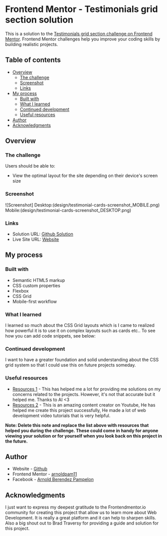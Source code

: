 # Frontend Mentor - Testimonials grid section solution

This is a solution to the [Testimonials grid section challenge on Frontend Mentor](https://www.frontendmentor.io/challenges/testimonials-grid-section-Nnw6J7Un7). Frontend Mentor challenges help you improve your coding skills by building realistic projects.

## Table of contents

- [Overview](#overview)
  - [The challenge](#the-challenge)
  - [Screenshot](#screenshot)
  - [Links](#links)
- [My process](#my-process)
  - [Built with](#built-with)
  - [What I learned](#what-i-learned)
  - [Continued development](#continued-development)
  - [Useful resources](#useful-resources)
- [Author](#author)
- [Acknowledgments](#acknowledgments)

## Overview

### The challenge

Users should be able to:

- View the optimal layout for the site depending on their device's screen size

### Screenshot

![Screenshot]
Desktop:(design/testimonial-cards-screenshot_MOBILE.png)
Mobile:(design/testimonial-cards-screenshot_DESKTOP.png)

### Links

- Solution URL: [Github Solution](https://github.com/arnoldpam11/testimonial-card-frontend.io)
- Live Site URL: [Website](https://arnoldpam11.github.io/testimonial-card-frontend.io/)

## My process

### Built with

- Semantic HTML5 markup
- CSS custom properties
- Flexbox
- CSS Grid
- Mobile-first workflow

### What I learned

I learned so much about the CSS Grid layouts which is I came to realized how powerful it is to use it on complex layouts such as cards etc..
To see how you can add code snippets, see below:

### Continued development

I want to have a greater foundation and solid understanding about the CSS grid system so that I could use this on future projects someday.

### Useful resources

- [Resources 1](https://chatgpt.com/) - This has helped me a lot for providing me solutions on my concerns related to the projects. However, it's not that accurate but it helped me. Thanks to AI <3
- [Resources 2](https://www.youtube.com/@TraversyMedia) - This is an amazing content creator on Youtube, He has helped me create this project successfully, He made a lot of web development video tutorials that is very helpful.
 
**Note: Delete this note and replace the list above with resources that helped you during the challenge. These could come in handy for anyone viewing your solution or for yourself when you look back on this project in the future.**

## Author

- Website - [Github](https://www.your-site.com)
- Frontend Mentor - [arnoldpam11](https://www.frontendmentor.io/profile/arnoldpam11)
- Facebook - [Arnold Berendez Pampelon](https://www.facebook.com/arnold.pampelon)

## Acknowledgments

I just want to express my deepest gratitude to the Frontendmentor.io community for creating this project that allow us to learn more about Web Development. It is really a great platform and it can help to sharpen skills. Also a big shout out to Brad Traversy for providing a guide and solution for this project. 
